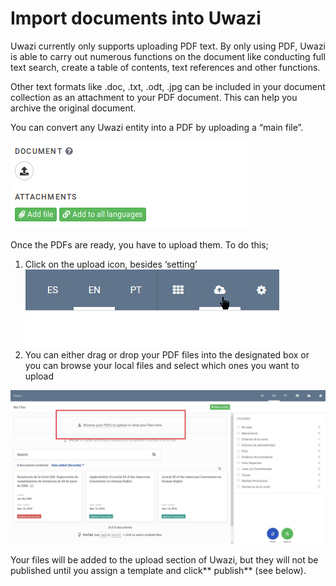 # Import documents into Uwazi

Uwazi currently only supports uploading PDF text. By only using PDF, Uwazi is able to carry out numerous functions on the document like conducting full text search, create a table of contents, text references and other functions.

Other text formats like .doc, .txt, .odt, .jpg can be included in your document collection as an attachment to your PDF document. This can help you archive the original document. 

You can convert any Uwazi entity into a PDF by uploading a “main file”.


![upload](https://raw.githubusercontent.com/huridocs/uwazi-assets/master/wiki/screenshots/uppload-main-file.png)

Once the PDFs are ready, you have to upload them. To do this;
1. Click on the upload icon, besides ‘setting’
![upload](https://raw.githubusercontent.com/huridocs/uwazi-assets/master/wiki/screenshots/uploads_link.jpg)
2. You can either drag or drop your PDF files into the designated box or you can browse your local files and select which ones you want to upload 

![](https://github.com/quincywiele/HURIDOCS-User-Manuals/blob/master/upload1.jpg)

Your files will be added to the upload section of Uwazi, but they will not be published until you assign a template and click** publish** (see below).

